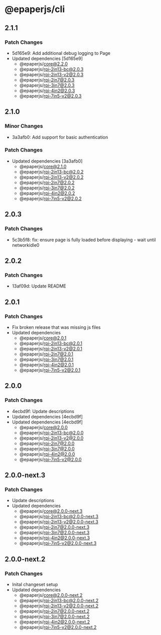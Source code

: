# @epaperjs/cli

## 2.1.1

### Patch Changes

-   5d165e9: Add additional debug logging to Page
-   Updated dependencies [5d165e9]
    -   @epaperjs/core@2.2.0
    -   @epaperjs/rpi-2in13-bc@2.0.3
    -   @epaperjs/rpi-2in13-v2@2.0.3
    -   @epaperjs/rpi-2in7@2.0.3
    -   @epaperjs/rpi-3in7@2.0.3
    -   @epaperjs/rpi-4in2@2.0.3
    -   @epaperjs/rpi-7in5-v2@2.0.3

## 2.1.0

### Minor Changes

-   3a3afb0: Add support for basic authentication

### Patch Changes

-   Updated dependencies [3a3afb0]
    -   @epaperjs/core@2.1.0
    -   @epaperjs/rpi-2in13-bc@2.0.2
    -   @epaperjs/rpi-2in13-v2@2.0.2
    -   @epaperjs/rpi-2in7@2.0.2
    -   @epaperjs/rpi-3in7@2.0.2
    -   @epaperjs/rpi-4in2@2.0.2
    -   @epaperjs/rpi-7in5-v2@2.0.2

## 2.0.3

### Patch Changes

-   5c3b5f8: fix: ensure page is fully loaded before displaying - wait until networkidle0

## 2.0.2

### Patch Changes

-   13af09d: Update README

## 2.0.1

### Patch Changes

-   Fix broken release that was missing js files
-   Updated dependencies
    -   @epaperjs/core@2.0.1
    -   @epaperjs/rpi-2in13-bc@2.0.1
    -   @epaperjs/rpi-2in13-v2@2.0.1
    -   @epaperjs/rpi-2in7@2.0.1
    -   @epaperjs/rpi-3in7@2.0.1
    -   @epaperjs/rpi-4in2@2.0.1
    -   @epaperjs/rpi-7in5-v2@2.0.1

## 2.0.0

### Patch Changes

-   4ecbd9f: Update descriptions
-   Updated dependencies [4ecbd9f]
-   Updated dependencies [4ecbd9f]
    -   @epaperjs/core@2.0.0
    -   @epaperjs/rpi-2in13-bc@2.0.0
    -   @epaperjs/rpi-2in13-v2@2.0.0
    -   @epaperjs/rpi-2in7@2.0.0
    -   @epaperjs/rpi-3in7@2.0.0
    -   @epaperjs/rpi-4in2@2.0.0
    -   @epaperjs/rpi-7in5-v2@2.0.0

## 2.0.0-next.3

### Patch Changes

-   Update descriptions
-   Updated dependencies
    -   @epaperjs/core@2.0.0-next.3
    -   @epaperjs/rpi-2in13-bc@2.0.0-next.3
    -   @epaperjs/rpi-2in13-v2@2.0.0-next.3
    -   @epaperjs/rpi-2in7@2.0.0-next.3
    -   @epaperjs/rpi-3in7@2.0.0-next.3
    -   @epaperjs/rpi-4in2@2.0.0-next.3
    -   @epaperjs/rpi-7in5-v2@2.0.0-next.3

## 2.0.0-next.2

### Patch Changes

-   Inital changeset setup
-   Updated dependencies
    -   @epaperjs/core@2.0.0-next.2
    -   @epaperjs/rpi-2in13-bc@2.0.0-next.2
    -   @epaperjs/rpi-2in13-v2@2.0.0-next.2
    -   @epaperjs/rpi-2in7@2.0.0-next.2
    -   @epaperjs/rpi-3in7@2.0.0-next.2
    -   @epaperjs/rpi-4in2@2.0.0-next.2
    -   @epaperjs/rpi-7in5-v2@2.0.0-next.2
